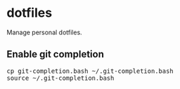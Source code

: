 # dotfiles

Manage personal dotfiles.

## Enable git completion

<pre>
cp git-completion.bash ~/.git-completion.bash
source ~/.git-completion.bash
</pre>
